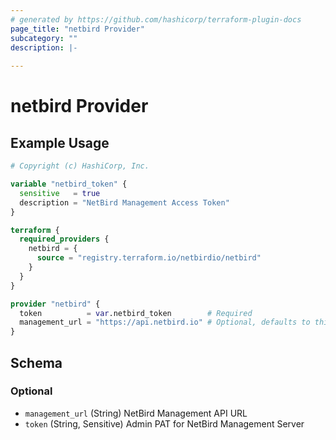 ```yaml
---
# generated by https://github.com/hashicorp/terraform-plugin-docs
page_title: "netbird Provider"
subcategory: ""
description: |-
  
---
```


# netbird Provider



## Example Usage

```terraform
# Copyright (c) HashiCorp, Inc.

variable "netbird_token" {
  sensitive   = true
  description = "NetBird Management Access Token"
}

terraform {
  required_providers {
    netbird = {
      source = "registry.terraform.io/netbirdio/netbird"
    }
  }
}

provider "netbird" {
  token          = var.netbird_token        # Required
  management_url = "https://api.netbird.io" # Optional, defaults to this value
}
```

<!-- schema generated by tfplugindocs -->
## Schema

### Optional

- `management_url` (String) NetBird Management API URL
- `token` (String, Sensitive) Admin PAT for NetBird Management Server

